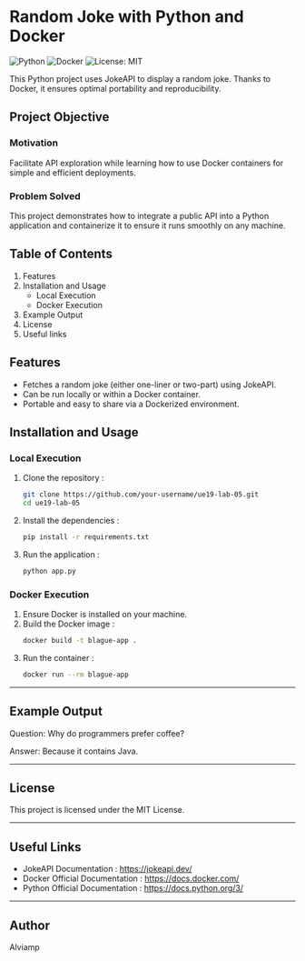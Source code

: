 # Random Joke with Python and Docker 

![Python](https://img.shields.io/badge/Python-3.9%2B-blue)
![Docker](https://img.shields.io/badge/Docker-20.10%2B-blue)
![License: MIT](https://img.shields.io/badge/License-MIT-green)

This Python project uses JokeAPI to display a random joke. Thanks to Docker, it ensures optimal portability and reproducibility.

## Project Objective

### Motivation
Facilitate API exploration while learning how to use Docker containers for simple and efficient deployments.

### Problem Solved
This project demonstrates how to integrate a public API into a Python application and containerize it to ensure it runs smoothly on any machine.

## Table of Contents
1. Features
2. Installation and Usage
   - Local Execution
   - Docker Execution
3. Example Output
4. License
5. Useful links

## Features
- Fetches a random joke (either one-liner or two-part) using JokeAPI.
- Can be run locally or within a Docker container.
- Portable and easy to share via a Dockerized environment.

## Installation and Usage

### Local Execution
1. Clone the repository :
   ```bash
   git clone https://github.com/your-username/ue19-lab-05.git
   cd ue19-lab-05

2. Install the dependencies :
   ```bash
   pip install -r requirements.txt
3. Run the application :
   ```bash
   python app.py

### Docker Execution

1. Ensure Docker is installed on your machine.
2. Build the Docker image :
   ```bash
   docker build -t blague-app .
3. Run the container :
   ```bash
   docker run --rm blague-app

---

## Example Output

Question: Why do programmers prefer coffee?

Answer: Because it contains Java.

---

## License

This project is licensed under the MIT License.

---

## Useful Links

- JokeAPI Documentation : https://jokeapi.dev/
- Docker Official Documentation : https://docs.docker.com/
- Python Official Documentation : https://docs.python.org/3/

---

## Author

Alviamp